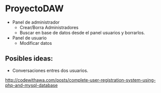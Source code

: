 # ProyectoDAW
- Panel de administrador
  - Crear/Borra Administradores
  - Buscar en base de datos desde el panel usuarios y borrarlos.
- Panel de usuario
  - Modificar datos
  
 
## Posibles ideas:
  - Conversaciones entres dos usuarios.

http://codewithawa.com/posts/complete-user-registration-system-using-php-and-mysql-database
